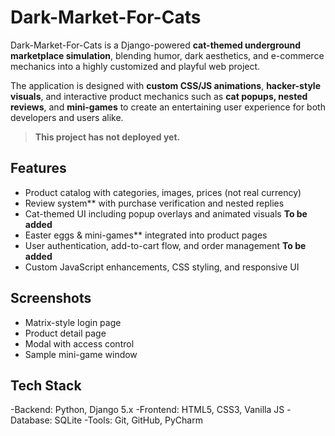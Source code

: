 # Dark-Market-For-Cats 

Dark-Market-For-Cats is a Django-powered **cat-themed underground marketplace simulation**, blending humor, dark aesthetics, and e-commerce mechanics into a highly customized and playful web project.

The application is designed with **custom CSS/JS animations**, **hacker-style visuals**, and interactive product mechanics such as **cat popups, nested reviews**, and **mini-games** to create an entertaining user experience for both developers and users alike.

>  **This project has not deployed yet.**


##  Features

- Product catalog with categories, images, prices (not real currency)
- Review system** with purchase verification and nested replies
- Cat-themed UI including popup overlays and animated visuals   **To be added**
- Easter eggs & mini-games** integrated into product pages
- User authentication, add-to-cart flow, and order management   **To be added**
- Custom JavaScript enhancements, CSS styling, and responsive UI 


##  Screenshots

- Matrix-style login page  
- Product detail page
- Modal with access control  
- Sample mini-game window  


## Tech Stack

-Backend: Python, Django 5.x
-Frontend: HTML5, CSS3, Vanilla JS
-Database: SQLite
-Tools: Git, GitHub, PyCharm
